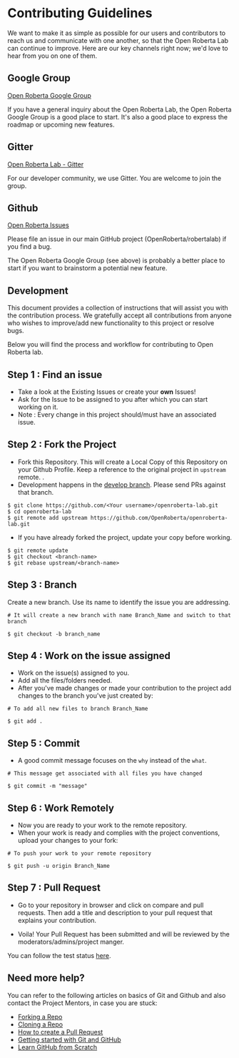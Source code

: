 # Contributing Guidelines

We want to make it as simple as possible for our users and contributors to reach us and communicate with one another, so that the Open Roberta Lab can continue to improve. Here are our key channels right now; we'd love to hear from you on one of them.  

## Google Group

[Open Roberta Google Group](https://groups.google.com/g/open-roberta)  

If you have a general inquiry about the Open Roberta Lab, the Open Roberta Google Group is a good place to start. It's also a good place to express the roadmap or upcoming new features.  

## Gitter

[Open Roberta Lab - Gitter](https://gitter.im/openroberta-lab/community)  

For our developer community, we use Gitter. You are welcome to join the group.

## Github

[Open Roberta Issues](https://github.com/OpenRoberta/openroberta-lab/issues)  

Please file an issue in our main GitHub project (OpenRoberta/robertalab) if you find a bug.

The Open Roberta Google Group (see above) is probably a better place to start if you want to brainstorm a potential new feature.

## Development 

This document provides a collection of instructions that will assist you with the contribution process.
We gratefully accept all contributions from anyone who wishes to improve/add new functionality to this project or resolve bugs.

Below you will find the process and workflow for contributing to Open Roberta lab.

## Step 1 : Find an issue
- Take a look at the Existing Issues or create your **own** Issues!
- Ask for the Issue to be assigned to you after which you can start working on it.
- Note : Every change in this project should/must have an associated issue. 

## Step 2 : Fork the Project
- Fork this Repository. This will create a Local Copy of this Repository on your Github Profile. Keep a reference to the original project in `upstream` remote.
.
- Development happens in the [develop branch](https://github.com/OpenRoberta/openroberta-lab/tree/develop). Please send PRs against that branch.
```
$ git clone https://github.com/<Your username>/openroberta-lab.git
$ cd openroberta-lab
$ git remote add upstream https://github.com/OpenRoberta/openroberta-lab.git
```

- If you have already forked the project, update your copy before working.
```
$ git remote update
$ git checkout <branch-name>
$ git rebase upstream/<branch-name>
```
## Step 3 : Branch
Create a new branch. Use its name to identify the issue you are addressing.
```
# It will create a new branch with name Branch_Name and switch to that branch

$ git checkout -b branch_name
```
## Step 4 : Work on the issue assigned
- Work on the issue(s) assigned to you. 
- Add all the files/folders needed.
- After you've made changes or made your contribution to the project add changes to the branch you've just created by:
```
# To add all new files to branch Branch_Name

$ git add .
```
## Step 5 : Commit
- A good commit message focuses on the `why` instead of the `what`.
```
# This message get associated with all files you have changed

$ git commit -m "message"
```
## Step 6 : Work Remotely
- Now you are ready to your work to the remote repository.
- When your work is ready and complies with the project conventions, upload your changes to your fork:

```
# To push your work to your remote repository

$ git push -u origin Branch_Name
```

## Step 7 : Pull Request
- Go to your repository in browser and click on compare and pull requests. Then add a title and description to your pull request that explains your contribution.

- Voila! Your Pull Request has been submitted and will be reviewed by the moderators/admins/project manger.

You can follow the test status [here](https://travis-ci.org/github/OpenRoberta).

## Need more help?
You can refer to the following articles on basics of Git and Github and also contact the Project Mentors, in case you are stuck:
- [Forking a Repo](https://help.github.com/en/github/getting-started-with-github/fork-a-repo)
- [Cloning a Repo](https://help.github.com/en/desktop/contributing-to-projects/creating-an-issue-or-pull-request)
- [How to create a Pull Request](https://opensource.com/article/19/7/create-pull-request-github)
- [Getting started with Git and GitHub](https://towardsdatascience.com/getting-started-with-git-and-github-6fcd0f2d4ac6)
- [Learn GitHub from Scratch](https://lab.github.com/githubtraining/introduction-to-github)

